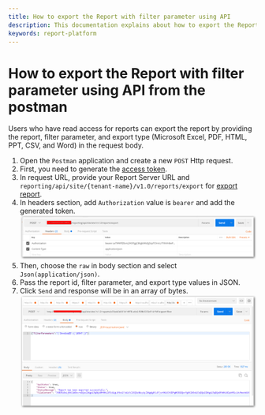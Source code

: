 ```yaml
---
title: How to export the Report with filter parameter using API
description: This documentation explains about how to export the Report with filter parameter using API in the Bold Reports On-Premise Edition.
keywords: report-platform
---
```


# How to export the Report with filter parameter using API from the postman

Users who have read access for reports can export the report by providing the report, filter parameter, and export type (Microsoft Excel, PDF, HTML, PPT, CSV, and Word) in the request body.

 1. Open the `Postman` application and create a new `POST` Http request.
 2. First, you need to generate the [access token](../generate-access-token-for-bold-reports-server-using-api/).
 3. In request URL, provide your Report Server URL and `reporting/api/site/{tenant-name}/v1.0/reports/export` for [export report](../../../rest-api-reference/v1.0/#operation/Items_ExportReport).
 4. In headers section, add `Authorization` value is `bearer` and add the generated token.
  ![Authorization](/static/assets/on-premise/images/how-to/rest-api/authorization.png)
 5. Then, choose the `raw` in body section and select `Json(application/json)`.
 6. Pass the report id, filter parameter, and export type values in JSON.
 7. Click `Send` and response will be in an array of bytes.
 ![Export report](/static/assets/on-premise/images/how-to/rest-api/export-filter-parameter.png)